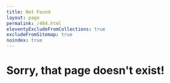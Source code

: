 ```yaml
---
title: Not Found
layout: page
permalink: /404.html
eleventyExcludeFromCollections: true
excludeFromSitemap: true
noindex: true
---
```


# Sorry, that page doesn't exist!
